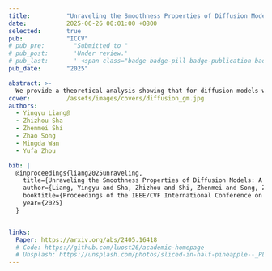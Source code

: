 ```yaml
---
title:          "Unraveling the Smoothness Properties of Diffusion Models: A Gaussian Mixture Perspective"
date:           2025-06-26 00:01:00 +0800
selected:       true
pub:            "ICCV"
# pub_pre:        "Submitted to "
# pub_post:       'Under review.'
# pub_last:       ' <span class="badge badge-pill badge-publication badge-success">Spotlight</span>'
pub_date:       "2025"

abstract: >-
  We provide a theoretical analysis showing that for diffusion models with Gaussian mixture data, the diffusion process preserves the mixture structure; we derive tight, component-independent bounds on Lipschitz constants and second moments, and establish error guarantees for diffusion solvers—offering deeper insights into the diffusion dynamics under common data distributions.
cover:          /assets/images/covers/diffusion_gm.jpg
authors:
  - Yingyu Liang@
  - Zhizhou Sha
  - Zhenmei Shi
  - Zhao Song
  - Mingda Wan
  - Yufa Zhou

bib: |
  @inproceedings{liang2025unraveling,
    title={Unraveling the Smoothness Properties of Diffusion Models: A Gaussian Mixture Perspective},
    author={Liang, Yingyu and Sha, Zhizhou and Shi, Zhenmei and Song, Zhao and Wan, Mingda and Zhou, Yufa},
    booktitle={Proceedings of the IEEE/CVF International Conference on Computer Vision (ICCV)},
    year={2025}
  }


links:
  Paper: https://arxiv.org/abs/2405.16418
  # Code: https://github.com/luost26/academic-homepage
  # Unsplash: https://unsplash.com/photos/sliced-in-half-pineapple--_PLJZmHZzk
---
```

